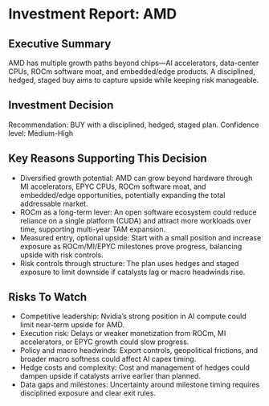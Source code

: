 # Investment Report: AMD
## Executive Summary
AMD has multiple growth paths beyond chips—AI accelerators, data-center CPUs, ROCm software moat, and embedded/edge products. A disciplined, hedged, staged buy aims to capture upside while keeping risk manageable.

## Investment Decision
Recommendation: BUY with a disciplined, hedged, staged plan.
Confidence level: Medium-High

## Key Reasons Supporting This Decision
- Diversified growth potential: AMD can grow beyond hardware through MI accelerators, EPYC CPUs, ROCm software moat, and embedded/edge opportunities, potentially expanding the total addressable market.
- ROCm as a long-term lever: An open software ecosystem could reduce reliance on a single platform (CUDA) and attract more workloads over time, supporting multi-year TAM expansion.
- Measured entry, optional upside: Start with a small position and increase exposure as ROCm/MI/EPYC milestones prove progress, balancing upside with risk controls.
- Risk controls through structure: The plan uses hedges and staged exposure to limit downside if catalysts lag or macro headwinds rise.

## Risks To Watch
- Competitive leadership: Nvidia’s strong position in AI compute could limit near-term upside for AMD.
- Execution risk: Delays or weaker monetization from ROCm, MI accelerators, or EPYC growth could slow progress.
- Policy and macro headwinds: Export controls, geopolitical frictions, and broader macro softness could affect AI capex timing.
- Hedge costs and complexity: Cost and management of hedges could dampen upside if catalysts arrive earlier than planned.
- Data gaps and milestones: Uncertainty around milestone timing requires disciplined exposure and clear exit rules.